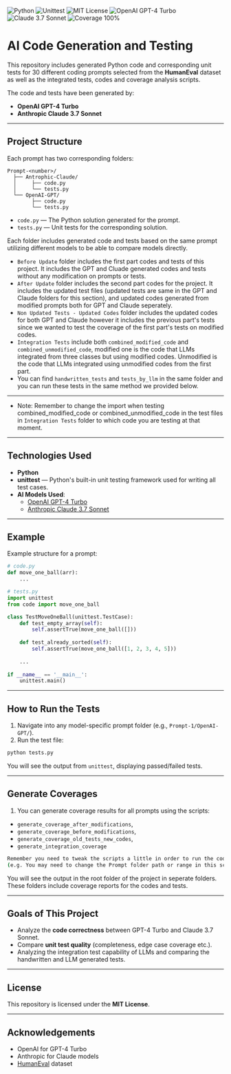 ![Python](https://img.shields.io/badge/Python-3776AB?style=for-the-badge&logo=python&logoColor=white)
![Unittest](https://img.shields.io/badge/unittest-OK-blue?style=for-the-badge)
![MIT License](https://img.shields.io/badge/License-MIT-yellow?style=for-the-badge)
![OpenAI GPT-4 Turbo](https://img.shields.io/badge/OpenAI-GPT--4--Turbo-blueviolet?style=for-the-badge&logo=openai&logoColor=white)
![Claude 3.7 Sonnet](https://img.shields.io/badge/Claude-3.7%20Sonnet-orange?style=for-the-badge)
![Coverage 100%](https://img.shields.io/badge/Coverage-100%25-brightgreen?style=for-the-badge)


# AI Code Generation and Testing

This repository includes generated Python code and corresponding unit tests for 30 different coding prompts selected from the **HumanEval** dataset as well as the integrated tests, codes and coverage analysis scripts.

The code and tests have been generated by:
- **OpenAI GPT-4 Turbo**
- **Anthropic Claude 3.7 Sonnet**

---

## Project Structure

Each prompt has two corresponding folders:

```
Prompt-<number>/
  ├── Antrophic-Claude/
  │     ├── code.py
  │     └── tests.py
  └── OpenAI-GPT/
        ├── code.py
        └── tests.py
```

- `code.py` — The Python solution generated for the prompt.
- `tests.py` — Unit tests for the corresponding solution.

Each folder includes generated code and tests based on the same prompt utilizing different models to be able to compare models directly.

- `Before Update` folder includes the first part codes and tests of this project. It includes the GPT and Cluade generated codes and tests without any modification on prompts or tests.
- `After Update` folder includes the second part codes for the project. It includes the updated test files (updated tests are same in the GPT and Claude folders for this section), and updated codes generated from modified prompts both for GPT and Claude seperately.
- `Non Updated Tests - Updated Codes` folder includes the updated codes for both GPT and Claude however it includes the previous part's tests since we wanted to test the coverage of the first part's tests on modified codes.
- `Integration Tests` include both `combined_modified_code` and `combined_unmodified_code`, modified one is the code that LLMs integrated from three classes but using modified codes. Unmodified is the code that LLMs integrated using unmodified codes from the first part.
- You can find `handwritten_tests` and `tests_by_llm` in the same folder and you can run these tests in the same method we provided below.
---
- Note: Remember to change the import when testing combined_modified_code or combined_unmodified_code in the test files in `Integration Tests` folder to which code you are testing at that moment.

---

## Technologies Used

- **Python**
- **unittest** — Python's built-in unit testing framework used for writing all test cases.
- **AI Models Used**:
  - [OpenAI GPT-4 Turbo](https://platform.openai.com/)
  - [Anthropic Claude 3.7 Sonnet](https://www.anthropic.com)

---

## Example

Example structure for a prompt:

```python
# code.py
def move_one_ball(arr):
    ...
```

```python
# tests.py
import unittest
from code import move_one_ball

class TestMoveOneBall(unittest.TestCase):
    def test_empty_array(self):
        self.assertTrue(move_one_ball([]))
    
    def test_already_sorted(self):
        self.assertTrue(move_one_ball([1, 2, 3, 4, 5]))
        
    ...
    
if __name__ == '__main__':
    unittest.main()
```

---

## How to Run the Tests

1. Navigate into any model-specific prompt folder (e.g., `Prompt-1/OpenAI-GPT/`).
2. Run the test file:
   
```bash
python tests.py
```

You will see the output from `unittest`, displaying passed/failed tests.

---

## Generate Coverages

1. You can generate coverage results for all prompts using the scripts:
- `generate_coverage_after_modifications`,
- `generate_coverage_before_modifications`,
- `generate_coverage_old_tests_new_codes`,
- `generate_integration_coverage`
   
```bash
Remember you need to tweak the scripts a little in order to run the code on your desired tests and codes.
(e.g. You may need to change the Prompt folder path or range in this script.)
```

You will see the output in the root folder of the project in seperate folders. These folders include coverage reports for the codes and tests.

---

## Goals of This Project

- Analyze the **code correctness** between GPT-4 Turbo and Claude 3.7 Sonnet.
- Compare **unit test quality** (completeness, edge case coverage etc.).
- Analyzing the integration test capability of LLMs and comparing the handwritten and LLM generated tests.
---

## License

This repository is licensed under the **MIT License**.

---

## Acknowledgements

- OpenAI for GPT-4 Turbo
- Anthropic for Claude models
- [HumanEval](https://github.com/openai/human-eval) dataset
